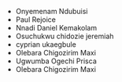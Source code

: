 * Onyemenam Ndubuisi
* Paul Rejoice
* Nnadi Daniel Kemakolam
* Osuchukwu chidozie jeremiah
* cyprian ukaegbule
* Olebara Chigozirim  Maxi
* Ugwumba Ogechi Prisca 
* Olebara Chigozirim  Maxi



